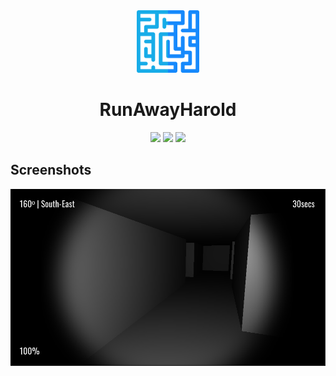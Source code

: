 <div align="center">

<img src="./.github/icon.png" width="100"/>

</div>

<h1 align="center">RunAwayHarold</h1>

<div align="center">

[![](https://img.shields.io/badge/Powered%20By-Unity-blue?logo=unity&style=flat-square)](https://unity.com)
[![](https://img.shields.io/badge/Made%20With-Rider-blue?logo=jetbrains&style=flat-square)](https://www.jetbrains.com/rider)
[![](https://img.shields.io/badge/Available%20On-Google%20Play-blue?logo=google-play&style=flat-square)](https://play.google.com/store/apps/details?id=com.aprodots.runawayharold&pcampaignid=pcampaignidMKT-Other-global-all-co-prtnr-py-PartBadge-Mar2515-1)

</div>

## Screenshots

![](./.github/screenshots/0.png)
